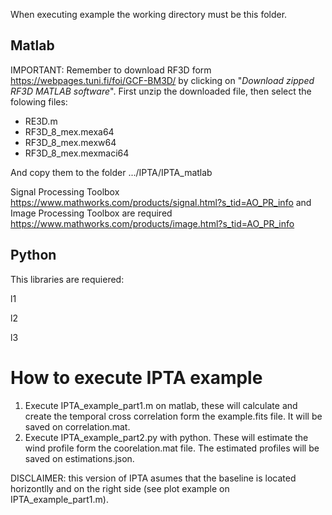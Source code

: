 When executing example the working directory must be this folder.

## Matlab

IMPORTANT: Remember to download RF3D form https://webpages.tuni.fi/foi/GCF-BM3D/ by clicking on "_Download zipped RF3D MATLAB software_".
First unzip the downloaded file, then select the folowing files:
- RE3D.m
- RF3D_8_mex.mexa64
- RF3D_8_mex.mexw64
- RF3D_8_mex.mexmaci64

And copy them to the folder .../IPTA/IPTA_matlab 

Signal Processing Toolbox https://www.mathworks.com/products/signal.html?s_tid=AO_PR_info and Image Processing Toolbox are required https://www.mathworks.com/products/image.html?s_tid=AO_PR_info

## Python
This libraries are requiered:

l1

l2

l3

# How to execute IPTA example

1. Execute IPTA_example_part1.m on matlab, these will calculate and create the temporal cross correlation form the example.fits file. It will be saved on correlation.mat.
2. Execute IPTA_example_part2.py with python. These will estimate the wind profile form the coorelation.mat file. The estimated profiles will be saved on estimations.json.

DISCLAIMER: this version of IPTA asumes that the baseline is located horizontlly and on the right side (see plot example on IPTA_example_part1.m).
